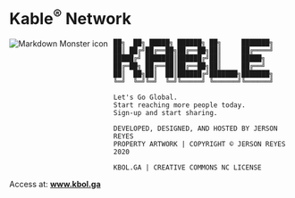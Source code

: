 # Kable<sup>®</sup> Network
<img src="https://repository-images.githubusercontent.com/329302905/a631d700-5662-11eb-8d90-a8b059352bb2" alt="Markdown Monster icon" style="float: left; margin-right: 10px;" />

	██╗  ██╗ █████╗ ██████╗ ██╗     ███████╗
	██║ ██╔╝██╔══██╗██╔══██╗██║     ██╔════╝
	█████╔╝ ███████║██████╔╝██║     █████╗  
	██╔═██╗ ██╔══██║██╔══██╗██║     ██╔══╝  
	██║  ██╗██║  ██║██████╔╝███████╗███████╗
	╚═╝  ╚═╝╚═╝  ╚═╝╚═════╝ ╚══════╝╚══════╝

	Let's Go Global.
	Start reaching more people today.
	Sign-up and start sharing.

	DEVELOPED, DESIGNED, AND HOSTED BY JERSON REYES
	PROPERTY ARTWORK | COPYRIGHT © JERSON REYES 2020
	
	KBOL.GA | CREATIVE COMMONS NC LICENSE

Access at: **www.kbol.ga**
